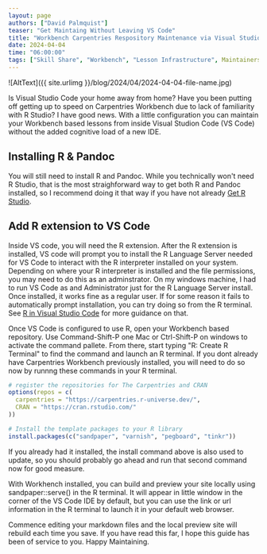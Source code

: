 ```yaml
---
layout: page
authors: ["David Palmquist"]
teaser: "Get Maintaing Without Leaving VS Code"
title: "Workbench Carpentries Respository Maintenance via Visual Studio Code"
date: 2024-04-04
time: "06:00:00"
tags: ["Skill Share", "Workbench", "Lesson Infrastructure", Maintainers]
---
```


![AltText]({{ site.urlimg }}/blog/2024/04/2024-04-04-file-name.jpg)

Is Visual Studio Code your home away from home?  Have you been putting off getting up to speed on Carpentries Workbench due to lack of familiarity with R Studio?  I have good news. With a little configuration you can maintain your Workbench based lessons from inside Visual Studion Code (VS Code) without the added cognitive load of a new IDE.

## Installing R & Pandoc
You will still need to install R and Pandoc.  While you technically won't need R Studio, that is the most straighforward way to get both R and Pandoc installed, so I recommend doing it that way if you have not already [Get R Studio](https://posit.co/download/rstudio-desktop/).

## Add R extension to VS Code
Inside VS code, you will need the R extension.  After the R extension is installed, VS code will prompt you to install the R Language Server needed for VS Code to interact with the R interpreter installed on your system.  Depending on where your R interpreter is installed and the file permissions, you may need to do this as an adminstrator.  On my windows machine, I had to run VS Code as and Administrator just for the R Language Server install.  Once installed, it works fine as a regular user. If for some reason it fails to automatically prompt installation, you can try doing so from the R terminal. See [R in Visual Studio Code](https://code.visualstudio.com/docs/languages/r) for more guidance on that.

Once VS Code is configured to use R, open your Workbench based repository.  Use Command-Shift-P one Mac or Ctrl-Shift-P on windows to activate the command pallete.  From there, start typing "R: Create R Terminal" to find the command and launch an R terminal.  If you dont already have Carpentries Workbench previously installed, you will need to do so now by runnng these commands in your R terminal. 
```r
# register the repositories for The Carpentries and CRAN
options(repos = c(
  carpentries = "https://carpentries.r-universe.dev/",
  CRAN = "https://cran.rstudio.com/"
))

# Install the template packages to your R library
install.packages(c("sandpaper", "varnish", "pegboard", "tinkr"))
```
If you already had it installed, the install command above is also used to update, so you should probably go ahead and run that second command now for good measure.

With Workhench installed, you can build and preview your site locally using sandpaper::serve() in the R terminal. It will appear in little window in the corner of the VS Code IDE by default, but you can use the link or url information in the R terminal to launch it in your default web browser.

Commence editing your markdown files and the local preview site will rebuild each time you save.  If you have read this far, I hope this guide has been of service to you. Happy Maintaining.
